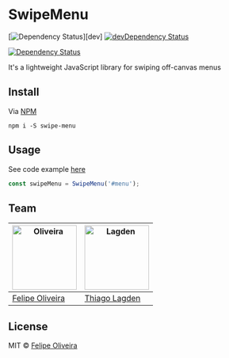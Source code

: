 # SwipeMenu

<!-- [![Build Status][ci-img]][ci] -->
<!-- [![Coverage Status][cover-img]][cover] -->
[![Dependency Status][dep-img]][dev]
[![devDependency Status][devDep-img]][devDep]

<!-- [ci-img]:     https://travis-ci.org/felipoliveira/SwipeMenu.svg -->
<!-- [ci]:         https://travis-ci.org/felipoliveira/SwipeMenu -->
<!-- [cover-img]:  https://codecov.io/github/felipoliveira/SwipeMenu/coverage.svg?branch=master -->
<!-- [cover]:      https://codecov.io/github/felipoliveira/SwipeMenu?branch=master -->
[dep-img]: https://david-dm.org/felipoliveira/SwipeMenu.svg
[dep]: https://david-dm.org/felipoliveira/SwipeMenu
[devDep-img]: https://david-dm.org/felipoliveira/SwipeMenu/dev-status.svg
[devDep]:     https://david-dm.org/felipoliveira/SwipeMenu#info=devDependencies

[![Dependency Status](https://david-dm.org/lagden/growl.svg)](https://david-dm.org/lagden/growl)

It's a lightweight JavaScript library for swiping off-canvas menus


## Install

Via [NPM](https://www.npmjs.com/)

```
npm i -S swipe-menu
```


## Usage

See code example [here](https://github.com/felipoliveira/SwipeMenu/tree/master/example)

```javascript
const swipeMenu = SwipeMenu('#menu');
```


## Team

<img src="https://avatars.githubusercontent.com/u/11431536?s=390" alt="Oliveira" width="130"> | <img src="https://avatars.githubusercontent.com/u/130963?s=390" alt="Lagden" width="130">
---|---
[Felipe Oliveira](https://github.com/felipoliveira) | [Thiago Lagden](http://lagden.in)


## License

MIT © [Felipe Oliveira](https://felipoliveira.github.io)

